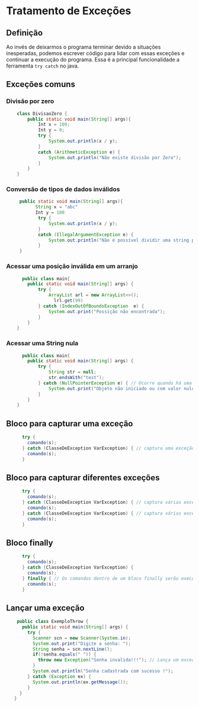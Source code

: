 # Tratamento de Exceções

  ## Definição
   Ao invés de deixarmos o programa terminar devido a situações inesperadas, podemos escrever código para lidar com essas exceções e continuar a execução do programa.
   Essa é a principal funcionalidade a ferramenta ```try catch``` no java.
  
  ## Exceções comuns
    
  ### Divisão por zero
  
  ```java
      class DivisaoZero {
          public static void main(String[] args){
              Int x = 100;
              Int y = 0;
              try {
                  System.out.println(x / y); 
              }
              catch (ArithmeticException e) {
                  System.out.println("Não existe divisão por Zero");
              }
          }
      }
  ```
  
  ### Conversão de tipos de dados inválidos
  
  ```java
       public static void main(String[] args){
             String x = "abc"
             Int y = 100
              try {
                  System.out.println(x / y); 
              }
              catch (IllegalArgumentException e) {
                  System.out.println("Não é possível dividir uma string por um inteiro");
              }
       }
  ```
  
  ### Acessar uma posição inválida em um arranjo
  
  ```java
        public class main{
          public static void main(String[] args) {
              try {
                  ArrayList arl = new ArrayList<>();
	                lrl.get(99)
              } catch (IndexOutOfBoundsException  e) {
                  System.out.print("Possição não encontrada");
              }
          }
      }
  ```
  
  ### Acessar uma String nula
  
  ```java
        public class main{
          public static void main(String[] args) {
              try {
                  String str = null;
                  str.endsWith("test");
              } catch (NullPointerException e) { // Ocorre quando há uma tentativa de acessar algum objeto que seja “null”
                  System.out.print("Objeto não iniciado ou com valor nulo");
              }
          }
      }
  ```
  
  ## Bloco para capturar uma exceção
  
  ```java
        try {
          comando(s);
        } catch (ClasseDeException VarException) { // captura uma exceção
          comando(s);
        } 
  ```
  
  ## Bloco para capturar diferentes exceções
  
  ```java
        try {
          comando(s);
        } catch (ClasseDeException VarException) { // captura várias exceções
          comando(s);
        } catch (ClasseDeException VarException) { // captura várias exceções
          comando(s);
        }
  ```
  
  ## Bloco finally
  
  ```java
        try {
          comando(s);
        } catch (ClasseDeException VarException) {
          comando(s);
        } finally { // Os comandos dentro de um bloco finally serão executados de qualquer maneira, mesmo que a execução tenha passado por um bloco catch.
          comando(s);
        }
  ```

  ## Lançar uma exceção

  ```java
      public class ExemploThrow {
        public static void main(String[] args) {
          try {
            Scanner scn = new Scanner(System.in);
            System.out.print("Digite a senha: ");
            String senha = scn.nextLine();
            if(!senha.equals(" ")) {
              throw new Exception("Senha invalida!!!"); // Lança um exceção
            }
            System.out.println("Senha cadastrada com sucesso !");
          } catch (Exception ex) {
            System.out.println(ex.getMessage());
          }
       }
     }
  ```
